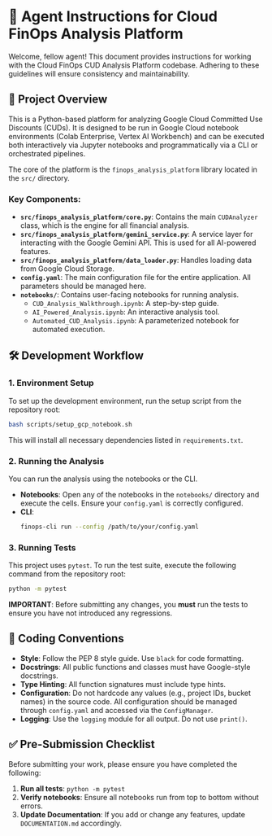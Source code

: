 # 🤖 Agent Instructions for Cloud FinOps Analysis Platform

Welcome, fellow agent! This document provides instructions for working with the Cloud FinOps CUD Analysis Platform codebase. Adhering to these guidelines will ensure consistency and maintainability.

## 🚀 Project Overview

This is a Python-based platform for analyzing Google Cloud Committed Use Discounts (CUDs). It is designed to be run in Google Cloud notebook environments (Colab Enterprise, Vertex AI Workbench) and can be executed both interactively via Jupyter notebooks and programmatically via a CLI or orchestrated pipelines.

The core of the platform is the `finops_analysis_platform` library located in the `src/` directory.

### Key Components:
- **`src/finops_analysis_platform/core.py`**: Contains the main `CUDAnalyzer` class, which is the engine for all financial analysis.
- **`src/finops_analysis_platform/gemini_service.py`**: A service layer for interacting with the Google Gemini API. This is used for all AI-powered features.
- **`src/finops_analysis_platform/data_loader.py`**: Handles loading data from Google Cloud Storage.
- **`config.yaml`**: The main configuration file for the entire application. All parameters should be managed here.
- **`notebooks/`**: Contains user-facing notebooks for running analysis.
  - `CUD_Analysis_Walkthrough.ipynb`: A step-by-step guide.
  - `AI_Powered_Analysis.ipynb`: An interactive analysis tool.
  - `Automated_CUD_Analysis.ipynb`: A parameterized notebook for automated execution.

## 🛠️ Development Workflow

### 1. Environment Setup

To set up the development environment, run the setup script from the repository root:

```bash
bash scripts/setup_gcp_notebook.sh
```

This will install all necessary dependencies listed in `requirements.txt`.

### 2. Running the Analysis

You can run the analysis using the notebooks or the CLI.

- **Notebooks**: Open any of the notebooks in the `notebooks/` directory and execute the cells. Ensure your `config.yaml` is correctly configured.
- **CLI**:
  ```bash
  finops-cli run --config /path/to/your/config.yaml
  ```

### 3. Running Tests

This project uses `pytest`. To run the test suite, execute the following command from the repository root:

```bash
python -m pytest
```

**IMPORTANT**: Before submitting any changes, you **must** run the tests to ensure you have not introduced any regressions.

## 📝 Coding Conventions

- **Style**: Follow the PEP 8 style guide. Use `black` for code formatting.
- **Docstrings**: All public functions and classes must have Google-style docstrings.
- **Type Hinting**: All function signatures must include type hints.
- **Configuration**: Do not hardcode any values (e.g., project IDs, bucket names) in the source code. All configuration should be managed through `config.yaml` and accessed via the `ConfigManager`.
- **Logging**: Use the `logging` module for all output. Do not use `print()`.

## ✅ Pre-Submission Checklist

Before submitting your work, please ensure you have completed the following:

1.  **Run all tests**: `python -m pytest`
2.  **Verify notebooks**: Ensure all notebooks run from top to bottom without errors.
3.  **Update Documentation**: If you add or change any features, update `DOCUMENTATION.md` accordingly.
